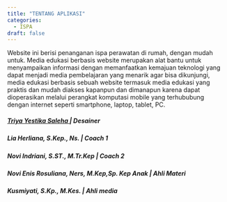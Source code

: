 ```yaml
---
title: "TENTANG APLIKASI"
categories: 
  - ISPA
draft: false
---
```



Website ini berisi penanganan ispa perawatan di rumah, dengan mudah untuk. Media edukasi berbasis website merupakan alat bantu untuk menyampaikan informasi dengan memanfaatkan kemajuan teknologi yang dapat menjadi media pembelajaran yang menarik agar bisa dikunjungi, media edukasi berbasis sebuah website termasuk media edukasi yang praktis dan mudah diakses kapanpun dan dimanapun karena dapat dioperasikan melalui perangkat komputasi mobile yang terhububung dengan internet seperti smartphone, laptop, tablet, PC.

##### <a href = "https://www.instagram.com/triyayestika/"> Triya Yestika Saleha </a> | <b> Desainer </b>
##### Lia Herliana, S.Kep., Ns. | <b> Coach 1  </b>
##### Novi Indriani, S.ST., M.Tr.Kep | <b> Coach 2 </b>
##### Novi Enis Rosuliana, Ners, M.Kep,Sp. Kep Anak | <b> Ahli Materi </b>
##### Kusmiyati, S.Kp., M.Kes. | <b> Ahli media </b>